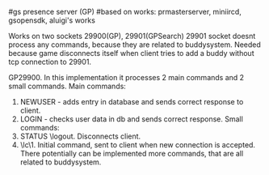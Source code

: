 #gs presence server (GP)
#based on works: prmasterserver, miniircd, gsopensdk, aluigi's works

Works on two sockets 29900(GP), 29901(GPSearch)
29901 socket doesnt process any commands, because they are related to buddysystem. Needed because game disconnects itself
when client tries to add a buddy without tcp connection to 29901.

GP29900. In this implementation it processes 2 main commands and 2 small commands.
Main commands:
1. NEWUSER - adds entry in database and sends correct response to client.
2. LOGIN - checks user data in db and sends correct response.
Small commands:
1. STATUS \logout\. Disconnects client.
2. \lc\1. Initial command, sent to client when new connection is accepted.
There potentially can be implemented more commands, that are all related to buddysystem.
